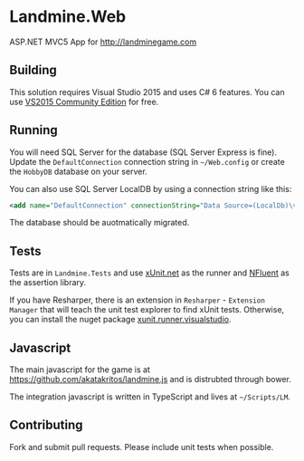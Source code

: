 # Landmine.Web

ASP.NET MVC5 App for http://landminegame.com

## Building

This solution requires Visual Studio 2015 and uses C# 6 features. You can use 
[VS2015 Community Edition](https://www.visualstudio.com/en-us/downloads/download-visual-studio-vs.aspx)
for free.

## Running

You will need SQL Server for the database (SQL Server Express is fine). Update the
`DefaultConnection` connection string in `~/Web.config` or create the `HobbyDB` database
on your server.

You can also use SQL Server LocalDB by using a connection string like this:

```xml
<add name="DefaultConnection" connectionString="Data Source=(LocalDb)\v11.0;AttachDbFilename=|DataDirectory|\landmine.mdf;Integrated Security=True" providerName="System.Data.SqlClient"/>
```

The database should be auotmatically migrated.

## Tests

Tests are in `Landmine.Tests` and use [xUnit.net](https://xunit.github.io/) as the runner and
[NFluent](http://www.n-fluent.net/) as the assertion library.

If you have Resharper, there is an extension in `Resharper` - `Extension Manager` that will teach 
the unit test explorer to find xUnit tests. Otherwise, you can install the nuget package 
[xunit.runner.visualstudio](https://www.nuget.org/packages/xunit.runner.visualstudio).

## Javascript

The main javascript for the game is at https://github.com/akatakritos/landmine.js and
is distrubted through bower.

The integration javascript is written in TypeScript and lives at `~/Scripts/LM`.

## Contributing

Fork and submit pull requests. Please include unit tests when possible.